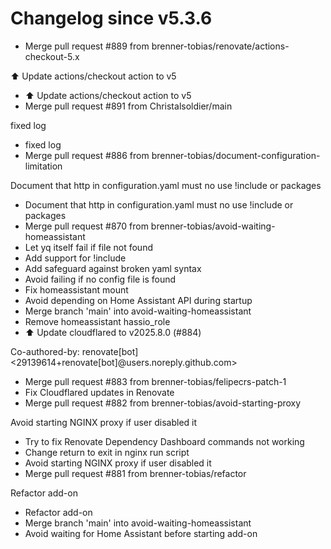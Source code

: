# Changelog since v5.3.6
- Merge pull request #889 from brenner-tobias/renovate/actions-checkout-5.x

⬆️ Update actions/checkout action to v5 
- ⬆️ Update actions/checkout action to v5 
- Merge pull request #891 from Christalsoldier/main

fixed log 
- fixed log 
- Merge pull request #886 from brenner-tobias/document-configuration-limitation

Document that http in configuration.yaml must no use !include or packages 
- Document that http in configuration.yaml must no use !include or packages 
- Merge pull request #870 from brenner-tobias/avoid-waiting-homeassistant 
- Let yq itself fail if file not found 
- Add support for !include 
- Add safeguard against broken yaml syntax 
- Avoid failing if no config file is found 
- Fix homeassistant mount 
- Avoid depending on Home Assistant API during startup 
- Merge branch 'main' into avoid-waiting-homeassistant 
- Remove homeassistant hassio_role 
- ⬆️ Update cloudflared to v2025.8.0 (#884)

Co-authored-by: renovate[bot] <29139614+renovate[bot]@users.noreply.github.com> 
- Merge pull request #883 from brenner-tobias/felipecrs-patch-1 
- Fix Cloudflared updates in Renovate 
- Merge pull request #882 from brenner-tobias/avoid-starting-proxy

Avoid starting NGINX proxy if user disabled it 
- Try to fix Renovate Dependency Dashboard commands not working 
- Change return to exit in nginx run script 
- Avoid starting NGINX proxy if user disabled it 
- Merge pull request #881 from brenner-tobias/refactor

Refactor add-on 
- Refactor add-on 
- Merge branch 'main' into avoid-waiting-homeassistant 
- Avoid waiting for Home Assistant before starting add-on 
